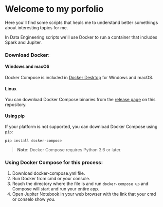 # Welcome to my porfolio

Here you'll find some scripts that hepls me to understand better somethings about interesting topics for me.

In Data Engineering scripts we'll use Docker to run a container that includes Spark and Jupiter.


### Download Docker:

#### Windows and macOS
Docker Compose is included in
[Docker Desktop](https://www.docker.com/products/docker-desktop)
for Windows and macOS.

#### Linux
You can download Docker Compose binaries from the
[release page](https://github.com/docker/compose/releases) on this repository.

#### Using pip
If your platform is not supported, you can download Docker Compose using `pip`:

```console
pip install docker-compose
```
> **Note:** Docker Compose requires Python 3.6 or later.

### Using Docker Compose for this process:
1. Download docker-compose.yml file.
2. Run Docker from cmd or your console.
3. Reach the directory where the file is and run `docker-compose up` and Compose will start and run your entire
   app.
4. Open Jupiter Notebook in your web browser with the link that your cmd or conselo show you.

